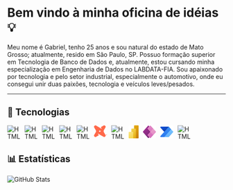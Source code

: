 # Bem vindo à minha oficina de idéias 💡

Meu nome é Gabriel, tenho 25 anos e sou natural do estado de Mato Grosso; atualmente, resido em São Paulo, SP.
Possuo formação superior em Tecnologia de Banco de Dados e, atualmente, estou cursando minha
especialização em Engenharia de Dados no LABDATA-FIA.
Sou apaixonado por tecnologia e pelo setor industrial, especialmente o automotivo, onde eu consegui
unir duas paixões, tecnologia e veículos leves/pesados.

---

## 🤖 Tecnologias

<img 
    align="left" 
    alt="HTML"
    title="HTML" 
    width="30px" 
    style="padding-right: 10px;" 
    src="https://cdn.jsdelivr.net/gh/devicons/devicon@latest/icons/azuresqldatabase/azuresqldatabase-original.svg"
/>
<img 
    align="left" 
    alt="HTML"
    title="HTML" 
    width="30px" 
    style="padding-right: 10px;" 
    src="https://cdn.jsdelivr.net/gh/devicons/devicon@latest/icons/mongodb/mongodb-plain-wordmark.svg"
/>
<img
    align="left" 
    alt="HTML"
    title="HTML" 
    width="30px" 
    style="padding-right: 10px;" 
    src="https://cdn.jsdelivr.net/gh/devicons/devicon@latest/icons/python/python-original.svg"
/>
<img 
    align="left" 
    alt="HTML"
    title="HTML" 
    width="30px" 
    style="padding-right: 10px;"
    src="https://cdn.jsdelivr.net/gh/devicons/devicon@latest/icons/scikitlearn/scikitlearn-original.svg" 
/>
<img 
    align="left" 
    alt="HTML"
    title="HTML" 
    width="30px" 
    style="padding-right: 10px;"
    src="https://cdn.jsdelivr.net/gh/devicons/devicon@latest/icons/docker/docker-plain-wordmark.svg" 
/>
<img 
    align="left" 
    alt="HTML"
    title="HTML" 
    width="30px" 
    style="padding-right: 10px;"
    src="dbt-bit_tm.svg" 
/>
<img 
    align="left" 
    alt="HTML"
    title="HTML" 
    width="30px" 
    style="padding-right: 10px;"
    src="https://cdn.jsdelivr.net/gh/devicons/devicon@latest/icons/apacheairflow/apacheairflow-original.svg" 
/>
<img 
    align="left" 
    alt="HTML"
    title="HTML" 
    width="23px" 
    style="padding-right: 10px;"
    src="Power-BI.svg" 
/>
<img 
    align="left" 
    alt="HTML"
    title="HTML" 
    width="30px" 
    style="padding-right: 10px;"
    src="Power-Apps-Colored.svg" 
/>
<img 
    align="left" 
    alt="HTML"
    title="HTML" 
    width="30px" 
    style="padding-right: 10px;"
    src="Power-Automate-Colored.svg" 
/>
<img 
    align="left" 
    alt="HTML"
    title="HTML" 
    width="30px" 
    style="padding-right: 10px;"
    src="https://cdn.jsdelivr.net/gh/devicons/devicon@latest/icons/azure/azure-original.svg"
/>
 <br/>
 <br/>

## 📊 Estatísticas

<img 
      align="left" 
      alt="GitHub Stats" 
      height="200" 
      src="https://github-readme-stats.vercel.app/api/top-langs/?username=DeepThink3r&theme=tokyonight&layout=compact&custom_title=Tecnologias&langs_count=9" 
/>
